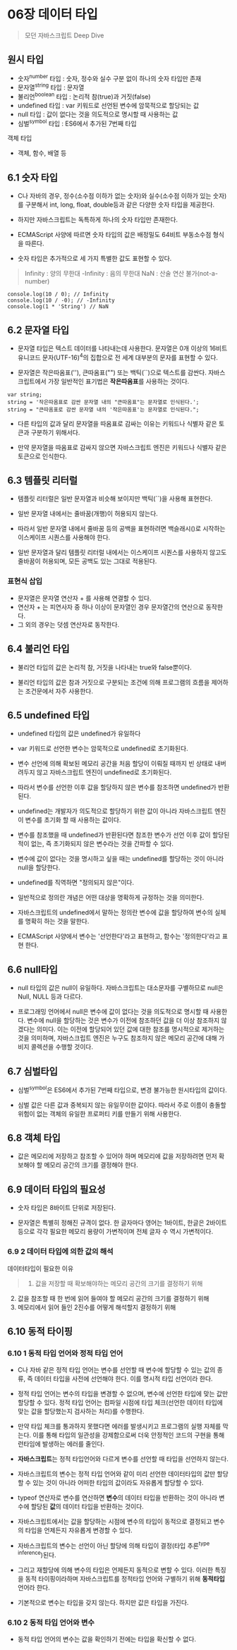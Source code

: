 # 06장 데이터 타입
>모던 자바스크립트 Deep Dive

## 원시 타입
- 숫자<sup>number</sup> 타입 : 숫자, 정수와 실수 구분 없이 하나의 숫자 타입만 존재
- 문자열<sup>string</sup> 타입 : 문자열
- 불리언<sup>boolean</sup> 타입 : 논리적 참(true)과 거짓(false)
- undefined 타입 : var 키워드로 선언된 변수에 암묵적으로 할당되는 값
- null 타입 : 값이 없다는 것을 의도적으로 명시할 때 사용하는 값
- 심벌<sup>symbol</sup> 타입 : ES6에서 추가된 7번째 타입

객체 타입
- 객체, 함수, 배열 등


## 6.1 숫자 타입

- C나 자바의 경우, 정수(소수점 이하가 없는 숫자)와 실수(소수점 이하가 있는 숫자)를 구분해서 int, long, float, double등과 같은 다양한 숫자 타입을 제공한다.

- 하지만 자바스크립트는 독특하게 하나의 숫자 타입만 존재한다.

- ECMAScript 사양에 따르면 숫자 타입의 값은 배정밀도 64비트 부동소수점 형식을 따른다. 


- 숫자 타입은 추가적으로 세 가지 특별한 값도 표현할 수 있다.
>Infinity : 양의 무한대
-Infinity : 음의 무한대
NaN : 산술 연산 불가(not-a-number)
```
console.log(10 / 0); // Infinity
console.log(10 / -0); // -Infinity
console.log(1 * 'String') // NaN
```

## 6.2 문자열 타입

- 문자열 타입은 텍스트 데이터를 나타내는데 사용한다. 문자열은 0개 이상의 16비트 유니코드 문자(UTF-16)<sup>4</sup>의 집합으로 전 세계 대부분의 문자를 표현할 수 있다.

- 문자열은 작은따옴표(''), 큰따옴표("") 또는 백틱(``)으로 텍스트를 감싼다. 자바스크립트에서 가장 일반적인 표기법은 **작은따옴표**를 사용하는 것이다.

```
var string;
string = '작은따옴표로 감싼 문자열 내의 "큰따옴표"는 문자열로 인식된다.';
string = "큰따옴표로 감싼 문자열 내의 '작은따옴표'는 문자열로 인식된다.";
```
- 다른 타입의 값과 달리 문자열을 따옴표로 감싸는 이유는 키워드나 식별자 같은 토큰과 구분하기 위해서다.

- 만약 문자열을 따옴표로 감싸지 않으면 자바스크립트 엔진은 키워드나 식별자 같은 토큰으로 인식한다.


## 6.3 템플릿 리터럴

- 템플릿 리터럴은 일반 문자열과 비슷해 보이지만 백틱(``)을 사용해 표현한다.

- 일반 문자열 내에서는 줄바꿈(개행)이 허용되지 않는다.

- 따라서 일반 문자열 내에서 줄바꿈 등의 공백을 표현하려면 백슬래시(\)로 시작하는 이스케이프 시퀀스를 사용해야 한다.

- 일반 문자열과 달리 템플릿 리터럴 내에서는 이스케이프 시퀀스를 사용하지 않고도 줄바꿈이 허용되며, 모든 공백도 있는 그대로 적용된다.


### 표현식 삽입

- 문자열은 문자열 연산자 + 를 사용해 연결할 수 있다.
- 연산자 + 는 피연사자 중 하나 이상이 문자열인 경우 문자열간의 연산으로 동작한다.
- 그 외의 경우는 덧셈 연산자로 동작한다.


## 6.4 불리언 타입

- 불리언 타입의 값은 논리적 참, 거짓을 나타내는 true와 false뿐이다.

- 불리언 타입의 값은 참과 거짓으로 구분되는 조건에 의해 프로그램의 흐름을 제어하는 조건문에서 자주 사용한다.

## 6.5 undefined 타입

- undefined 타입의 값은 undefined가 유일하다

- var 키워드로 선언한 변수는 암묵적으로 undefined로 초기화된다.

- 변수 선언에 의해 확보된 메모리 공간을 처음 할당이 이뤄질 때까지 빈 상태로 내버려두지 않고 자바스크립트 엔진이 undefined로 초기화된다.

- 따라서 변수를 선언한 이후 값을 할당하지 않은 변수를 참조하면 undefined가 반환된다.

- undefined는 개발자가 의도적으로 할당하기 위한 값이 아니라 자바스크립트 엔진이 변수를 초기화 할 때 사용하는 값이다. 

- 변수를 참조했을 때 undefined가 반환된다면 참조한 변수가 선언 이후 값이 할당된 적이 없는, 즉 초기화되지 않은 변수라는 것을 간파할 수 있다.

- 변수에 값이 없다는 것을 명시하고 싶을 때는 undefined를 할당하는 것이 아니라 null을 할당한다.

- undefined를 직역하면 "정의되지 않은"이다.

- 일반적으로 정의란 개념은 어떤 대상을 명확하게 규정하는 것을 의미한다.

- 자바스크립트의 undefined에서 말하는 정의란 변수에 값을 할당하여 변수의 실체를 명확히 하는 것을 말한다.

- ECMAScript 사양에서 변수는 '선언한다'라고 표현하고, 함수는 '정의한다'라고 표현 한다.

## 6.6 null타입
- null 타입의 값은 null이 유일하다. 자바스크립트는 대소문자를 구별하므로 null은 Null, NULL 등과 다르다.

- 프로그래밍 언어에서 null은 변수에 값이 없다는 것을 의도적으로 명시할 때 사용한다. 변수에 null을 할당하는 것은 변수가 이전에 참조하던 값을 더 이상 참조하지 않겠다는 의미다. 이는 이전에 할당되어 있던 값에 대한 참조를 명시적으로 제거하는 것을 의미하며, 자바스크립트 엔진은 누구도 참조하지 않은 메모리 공간에 대해 가비지 콜렉션을 수행할 것이다.

## 6.7 심벌타입

- 심벌<sup>symbol</sup>은 ES6에서 추가된 7번째 타입으로, 변경 불가능한 원시타입의 값이다.

- 심벌 값은 다른 값과 중복되지 않는 유일무이한 값이다. 따라서 주로 이름이 충돌할 위험이 없는 객체의 유일한 프로퍼티 키를 만들기 위해 사용한다.

## 6.8 객체 타입

- 값은 메모리에 저장하고 참조할 수 있어야 하며 메모리에 값을 저장하려면 먼저 확보해야 할 메모리 공간의 크기를 결정해야 한다.

## 6.9 데이터 타입의 필요성

- 숫자 타입은 8바이트 단위로 저장된다.

- 문자열은 특별히 정해진 규격이 없다. 한 글자마다 영어는 1바이트, 한글은 2바이트 등으로 각각 필요한 메모리 용량이 가변적이며 전체 글자 수 역시 가변적이다.

### 6.9 2 데이터 타입에 의한 값의 해석

데이터타입이 필요한 이유

> 1. 값을 저장할 때 확보해야하는 메모리 공간의 크기를 결정하기 위해
2. 값을 참조할 때 한 번에 읽어 들여야 할 메모리 공간의 크기를 결정하기 위해
3. 메모리에서 읽어 들인 2진수를 어떻게 해석할지 결정하기 위해

## 6.10 동적 타이핑

### 6.10 1 동적 타입 언어와 정적 타입 언어

- C나 자바 같은 정적 타입 언어는 변수를 선언할 때 변수에 할당할 수 있는 값의 종류, 즉 데이터 타입을 사전에 선언해야 한다. 이를 명시적 타입 선언이라 한다. 

- 정적 타입 언어는 변수의 타입을 변경할 수 없으며, 변수에 선언한 타입에 맞는 값만 할당할 수 있다. 정적 타입 언어는 컴파일 시점에 타입 체크(선언한 데이터 타입에 맞는 값을 할당했는지 검사하는 처리)를 수행한다.

- 만약 타입 체크를 통과하지 못했다면 에러를 발생시키고 프로그램의 실행 자체를 막는다. 이를 통해 타입의 일관성을 강제함으로써 더욱 안정적인 코드의 구현을 통해 런타임에 발생하는 에러를 줄인다. 

- **자바스크립트**는 정적 타입언어와 다르게 변수를 선언할 때 타입을 선언하지 않는다. 

- 자바스크립트의 변수는 정적 타입 언어와 같이 미리 선언한 데이터타입의 값만 할당할 수 있는 것이 아니라 어떠한 타입의 값이라도 자유롭게 할당할 수 있다.

- typeof 연산자로 변수를 연산하면 **변수**의 데이터 타입을 반환하는 것이 아니라 변수에 할당된 **값**의 데이터 타입을 반환하는 것이다.

- 자바스크립트에서는 값을 할당하는 시점에 변수의 타입이 동적으로 결정되고 변수의 타입을 언제든지 자유롭게 변경할 수 있다.

- 자바스크립트의 변수는 선언이 아닌 할당에 의해 타입이 결정(타입 추론<sup>type inference</sup>)된다.

- 그리고 재할당에 의해 변수의 타입은 언제든지 동적으로 변할 수 있다. 이러한 특징을 동적 타이핑이라하며 자바스크립트를 정적타입 언어와 구별하기 위해 **동적타입** 언어라 한다. 



- 기본적으로 변수는 타입을 갖지 않는다. 하지만 값은 타입을 가진다. 

### 6.10 2 동적 타입 언어와 변수

- 동적 타입 언어의 변수는 값을 확인하기 전에는 타입을 확신할 수 없다. 